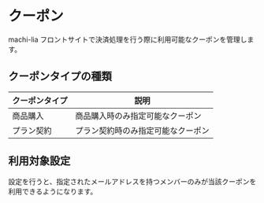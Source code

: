 # クーポン

machi-lia フロントサイトで決済処理を行う際に利用可能なクーポンを管理します。

## クーポンタイプの種類

| クーポンタイプ | 説明 |
| ----------- | ---- |
| 商品購入 | 商品購入時のみ指定可能なクーポン |
| プラン契約 | プラン契約時のみ指定可能なクーポン |

## 利用対象設定

設定を行うと、指定されたメールアドレスを持つメンバーのみが当該クーポンを利用できるようになります。

